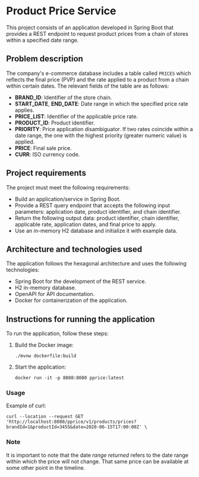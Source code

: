 # Product Price Service

This project consists of an application developed in Spring Boot that provides a REST endpoint to request product prices from a chain of stores within a specified date range.

## Problem description

The company's e-commerce database includes a table called `PRICES` which reflects the final price (PVP) and the rate applied to a product from a chain within certain dates. The relevant fields of the table are as follows:

- **BRAND_ID**: Identifier of the store chain.
- **START_DATE**, **END_DATE**: Date range in which the specified price rate applies.
- **PRICE_LIST**: Identifier of the applicable price rate.
- **PRODUCT_ID**: Product identifier.
- **PRIORITY**: Price application disambiguator. If two rates coincide within a date range, the one with the highest priority (greater numeric value) is applied.
- **PRICE**: Final sale price.
- **CURR**: ISO currency code.

## Project requirements

The project must meet the following requirements:

- Build an application/service in Spring Boot.
- Provide a REST query endpoint that accepts the following input parameters: application date, product identifier, and chain identifier.
- Return the following output data: product identifier, chain identifier, applicable rate, application dates, and final price to apply.
- Use an in-memory H2 database and initialize it with example data.

## Architecture and technologies used

The application follows the hexagonal architecture and uses the following technologies:

- Spring Boot for the development of the REST service.
- H2 in-memory database.
- OpenAPI for API documentation.
- Docker for containerization of the application.

## Instructions for running the application

To run the application, follow these steps:

1. Build the Docker image:

   ``` 
   ./mvnw dockerfile:build
    ``` 
   
2. Start the application:

   ```  
   docker run -it -p 8080:8080 pprice:latest
   ``` 

### Usage

Example of curl:

   ```  
   curl --location --request GET 'http://localhost:8080/pprice/v1/products/prices?brandId=1&productId=3455&date=2020-06-15T17:00:00Z' \
   ```  


### Note

It is important to note that the date *range returned* refers to the date range within which the price will not change. That same price can be available at some other point in the timeline.
